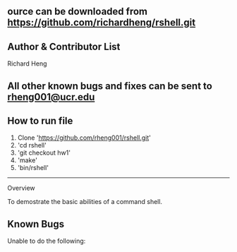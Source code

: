 ource can be downloaded from https://github.com/richardheng/rshell.git
---

Author & Contributor List
----
Richard Heng

All other known bugs and fixes can be sent to rheng001@ucr.edu
------

How to run file
------------

1. Clone 'https://github.com/rheng001/rshell.git'
2. 'cd rshell'
3. 'git checkout hw1'
4. 'make'
5. 'bin/rshell'

-----
Overview

To demostrate the basic abilities of a command shell. 

Known Bugs
---

Unable to do the following:
